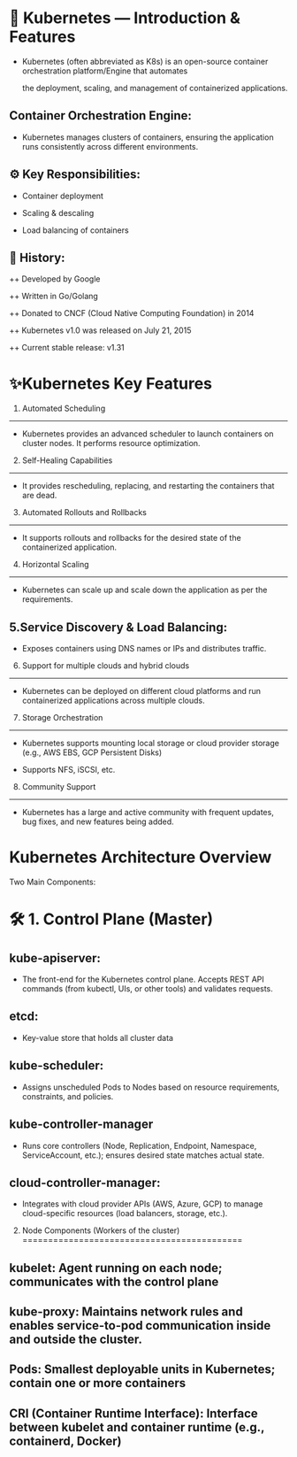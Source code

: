 🚀 Kubernetes — Introduction & Features
=======================================

* Kubernetes (often abbreviated as K8s) is an open-source container orchestration platform/Engine  that automates 

  the deployment, scaling, and management of containerized applications.


Container Orchestration Engine:  
------------------------------

* Kubernetes manages clusters of containers, ensuring the application runs consistently across different environments.

⚙️ Key Responsibilities:
------------------------

* Container deployment

* Scaling & descaling

* Load balancing of containers

📜 History:
-----------

++ Developed by Google

++ Written in Go/Golang

++ Donated to CNCF (Cloud Native Computing Foundation) in 2014

++ Kubernetes v1.0 was released on July 21, 2015

++ Current stable release: v1.31


✨Kubernetes Key Features
==========================

1. Automated Scheduling
------------------------

* Kubernetes provides an advanced scheduler to launch containers on cluster nodes. It performs resource optimization.

2. Self-Healing Capabilities
----------------------------

* It provides rescheduling, replacing, and restarting the containers that are dead.


3. Automated Rollouts and Rollbacks
-----------------------------------

* It supports rollouts and rollbacks for the desired state of the containerized application.


4. Horizontal Scaling 
----------------------

* Kubernetes can scale up and scale down the application as per the requirements.


5.Service Discovery & Load Balancing:
-----------------------------------

* Exposes containers using DNS names or IPs and distributes traffic.

6. Support for multiple clouds and hybrid clouds
------------------------------------------------

* Kubernetes can be deployed on different cloud platforms and run containerized applications across multiple clouds.

7. Storage Orchestration
-------------------------

* Kubernetes supports mounting local storage or cloud provider storage (e.g., AWS EBS, GCP Persistent Disks)

* Supports NFS, iSCSI, etc.


8. Community Support
--------------------

* Kubernetes has a large and active community with frequent updates, bug fixes, and new features being added.


Kubernetes Architecture Overview
=================================

Two Main Components:

🛠️ 1. Control Plane (Master)
============================

kube-apiserver: 
--------------- 

*  The front-end for the Kubernetes control plane. Accepts REST API commands (from kubectl, UIs, or other tools) and validates requests.

etcd:
--------------

*  Key-value store that holds all cluster data

kube-scheduler:
---------------

* Assigns unscheduled Pods to Nodes based on resource requirements, constraints, and policies.

kube-controller-manager
-----------------------

* Runs core controllers (Node, Replication, Endpoint, Namespace, ServiceAccount, etc.); ensures desired state matches actual state.

cloud-controller-manager:
-------------------------

* Integrates with cloud provider APIs (AWS, Azure, GCP) to manage cloud-specific resources (load balancers, storage, etc.).


2. Node Components (Workers of the cluster)
===========================================

 kubelet: Agent running on each node; communicates with the control plane
 -------


 kube-proxy: Maintains network rules and enables service-to-pod communication inside and outside the cluster.
 -----------


 Pods: Smallest deployable units in Kubernetes; contain one or more containers
 ----

 CRI (Container Runtime Interface): Interface between kubelet and container runtime (e.g., containerd, Docker)
 ----------------------------------

